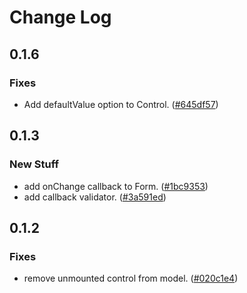 # Change Log

## 0.1.6

### Fixes

- Add defaultValue option to Control. ([#645df57](https://github.com/unexge/foect/commit/645df57c32b1a1c241f1aed5652b6cb18525cb09))

## 0.1.3

### New Stuff

- add onChange callback to Form. ([#1bc9353](https://github.com/unexge/foect/commit/1bc9353934b2c78e61dc090bb8fcefc1c3c72fbf))
- add callback validator. ([#3a591ed](https://github.com/unexge/foect/commit/3a591edaa626796033a914a228577332e9fa369d))

## 0.1.2

### Fixes

- remove unmounted control from model. ([#020c1e4](https://github.com/unexge/foect/commit/020c1e4c6410e5e5470be695aa9b4121a34984c8))
